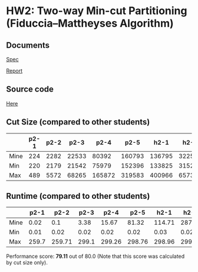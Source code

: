 # HW2: Two-way Min-cut Partitioning (Fiduccia–Mattheyses Algorithm)

## Documents

[Spec](./CS6135_HW2_spec.pdf)

[Report](./CS6135_HW2_111062625_report.pdf)

## Source code

[Here](./HW2/src/)

## Cut Size (compared to other students)

|       | p2-1  | p2-2  | p2-3   | p2-4    | p2-5    | h2-1    | h2-2    | h2-3    |
|------ |------ |------ |------- |-------- |-------- |-------- |-------- |-------- |
| Mine  | 224   | 2282  | 22533  | 80392   | 160793  | 136795  | 322528  | 404910  |
| Min   | 220   | 2179  | 21542  | 75979   | 152396  | 133825  | 315220  | 394528  |
| Max   | 489   | 5572  | 68265  | 165872  | 319583  | 400966  | 657361  | 823865  |

## Runtime (compared to other students)

|      | p2-1  | p2-2   | p2-3  | p2-4   | p2-5   | h2-1   | h2-2   | h2-3   |
|------|-------|--------|-------|--------|--------|--------|--------|--------|
| Mine | 0.02  | 0.1    | 3.38  | 15.67  | 81.32  | 114.71 | 287.87 | 290.28 |
| Min  | 0.01  | 0.02   | 0.02  | 0.02   | 0.02   | 0.03   | 0.02   | 0.02   |
| Max  | 259.7 | 259.71 | 299.1 | 299.26 | 298.76 | 298.96 | 299.96 | 299.68 |

Performance score: **79.11** out of 80.0 (Note that this score was calculated by cut size only).
